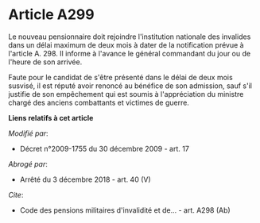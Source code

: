 # Article A299

Le nouveau pensionnaire doit rejoindre l'institution nationale des invalides dans un délai maximum de deux mois à dater de la
notification prévue à l'article A. 298. Il informe à l'avance le général commandant du jour ou de l'heure de son arrivée. 

Faute pour le candidat de s'être présenté dans le délai de deux mois susvisé, il est réputé avoir renoncé au bénéfice de son
admission, sauf s'il justifie de son empêchement qui est soumis à l'appréciation du       ministre chargé des anciens
combattants et victimes de guerre.

**Liens relatifs à cet article**

_Modifié par_:

  - Décret n°2009-1755 du 30 décembre 2009 - art. 17

_Abrogé par_:

  - Arrêté du 3 décembre 2018 - art. 40 (V)

_Cite_:

  - Code des pensions militaires d'invalidité et de... - art. A298 (Ab)
